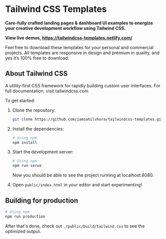 # Tailwind CSS Templates

**Care-fully crafted landing pages & dashboard UI examples to energize your creative development workflow using Tailwind CSS.**

**View live demos, https://tailwindcss-templates.netlify.com/**

Feel free to download these templates for your personal and commercial projects. All templates are responsive in design and premium in quality, and yes it’s 100% free to download.

## About Tailwind CSS
A utility-first CSS framework for rapidly building custom user interfaces.
For full documentation, visit tailwindcss.com

To get started:

1. Clone the repository:

    ```bash
    git clone https://github.com/iamsahilvhora/tailwindcss-templates.git
    ```

2. Install the dependencies:

    ```bash
    # Using npm
    npm install
    ```

3. Start the development server:

    ```bash
    # Using npm
    npm run serve
    ```

    Now you should be able to see the project running at localhost:8080.

4. Open `public/index.html` in your editor and start experimenting!

## Building for production

```bash
# Using npm
npm run production
```

After that's done, check out `./public/build/tailwind.css` to see the optimized output.
